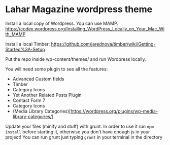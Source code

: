 # Lahar Magazine wordpress theme

Install a local copy of Wordpress. You can use MAMP. https://codex.wordpress.org/Installing_WordPress_Locally_on_Your_Mac_With_MAMP

Install a local Timber: https://github.com/jarednova/timber/wiki/Getting-Started%3A-Setup

Put the repo inside wp-content/themes/ and run Wordpress locally.

You will need some plugin to see all the features:

- Advanced Custom fields
- Timber
- Category Icons
- Yet Another Related Posts Plugin
- Contact Form 7
- Category Icons
- (Media Library Categories)[https://wordpress.org/plugins/wp-media-library-categories/]

Update your files (minify and stuff) with grunt. In order to use it run `npm install` before starting it, otherwise you don't have enough js in your project! You can run grunt just typing `grunt` in your terminal in the directory
